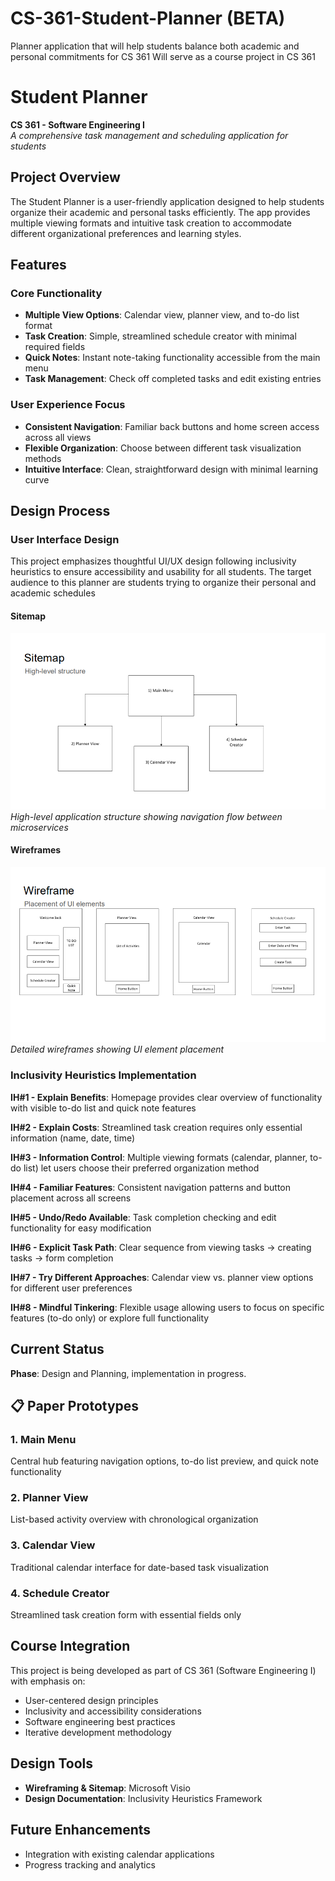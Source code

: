 # CS-361-Student-Planner (BETA)
Planner application that will help students balance both academic and personal commitments for CS 361
Will serve as a course project in CS 361

# Student Planner
**CS 361 - Software Engineering I**  
*A comprehensive task management and scheduling application for students*

##  Project Overview

The Student Planner is a user-friendly application designed to help students organize their academic and personal tasks efficiently. The app provides multiple viewing formats and intuitive task creation to accommodate different organizational preferences and learning styles.

##  Features

### Core Functionality
- **Multiple View Options**: Calendar view, planner view, and to-do list format
- **Task Creation**: Simple, streamlined schedule creator with minimal required fields
- **Quick Notes**: Instant note-taking functionality accessible from the main menu
- **Task Management**: Check off completed tasks and edit existing entries

### User Experience Focus
- **Consistent Navigation**: Familiar back buttons and home screen access across all views
- **Flexible Organization**: Choose between different task visualization methods
- **Intuitive Interface**: Clean, straightforward design with minimal learning curve

##  Design Process

### User Interface Design
This project emphasizes thoughtful UI/UX design following inclusivity heuristics to ensure accessibility and usability for all students. The target audience to this planner are students trying to organize their personal and academic schedules

#### Sitemap
![Sitemap](Sitemap.png)
*High-level application structure showing navigation flow between microservices*

#### Wireframes
![Wireframes](Wireframe.png)
*Detailed wireframes showing UI element placement*

### Inclusivity Heuristics Implementation

**IH#1 - Explain Benefits**: Homepage provides clear overview of functionality with visible to-do list and quick note features

**IH#2 - Explain Costs**: Streamlined task creation requires only essential information (name, date, time)

**IH#3 - Information Control**: Multiple viewing formats (calendar, planner, to-do list) let users choose their preferred organization method

**IH#4 - Familiar Features**: Consistent navigation patterns and button placement across all screens

**IH#5 - Undo/Redo Available**: Task completion checking and edit functionality for easy modification

**IH#6 - Explicit Task Path**: Clear sequence from viewing tasks → creating tasks → form completion

**IH#7 - Try Different Approaches**: Calendar view vs. planner view options for different user preferences

**IH#8 - Mindful Tinkering**: Flexible usage allowing users to focus on specific features (to-do only) or explore full functionality

##  Current Status

**Phase**: Design and Planning, implementation in progress. 


## 📋 Paper Prototypes

### 1. Main Menu
Central hub featuring navigation options, to-do list preview, and quick note functionality

### 2. Planner View  
List-based activity overview with chronological organization

### 3. Calendar View
Traditional calendar interface for date-based task visualization

### 4. Schedule Creator
Streamlined task creation form with essential fields only

##  Course Integration

This project is being developed as part of CS 361 (Software Engineering I) with emphasis on:
- User-centered design principles
- Inclusivity and accessibility considerations
- Software engineering best practices
- Iterative development methodology

## Design Tools

- **Wireframing & Sitemap**: Microsoft Visio
- **Design Documentation**: Inclusivity Heuristics Framework

## Future Enhancements

- Integration with existing calendar applications
- Progress tracking and analytics


